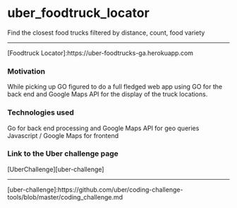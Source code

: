 # uber_foodtruck_locator

Find the closest food trucks filtered by distance, count, food variety

<hr>
[Foodtruck Locator]:https://uber-foodtrucks-ga.herokuapp.com

### Motivation
While picking up GO figured to do a full fledged web app using GO for the back end and Google Maps API for the display of the truck locations.

### Technologies used
Go for back end processing and Google Maps API for geo queries
Javascript / Google Maps for frontend

### Link to the Uber challenge page
[UberChallenge][uber-challenge]

<hr>
[uber-challenge]:https://github.com/uber/coding-challenge-tools/blob/master/coding_challenge.md
